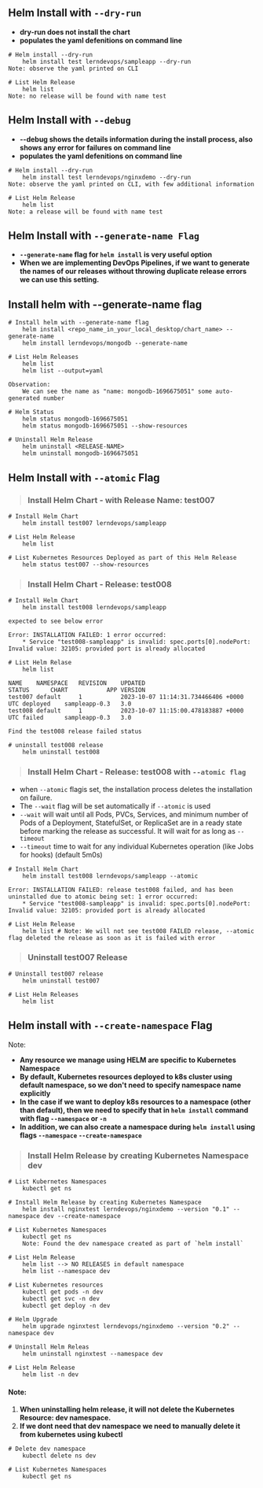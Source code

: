 ## Helm Install with `--dry-run`

- **dry-run does not install the chart**
- **populates the yaml defenitions on command line**

```t
# Helm install --dry-run
    helm install test lerndevops/sampleapp --dry-run
Note: observe the yaml printed on CLI

# List Helm Release 
    helm list 
Note: no release will be found with name test
```

## Helm Install with `--debug`

- **--debug shows the details information during the install process, also shows any error for failures on command line**
- **populates the yaml defenitions on command line**

```t
# Helm install --dry-run
    helm install test lerndevops/nginxdemo --dry-run
Note: observe the yaml printed on CLI, with few additional information 

# List Helm Release 
    helm list 
Note: a release will be found with name test
```

## Helm Install with `--generate-name Flag`

- **`--generate-name` flag for `helm install` is very useful option**
- **When we are implementing DevOps Pipelines, if we want to generate the names of our releases without throwing duplicate release errors we can use this setting.**

## Install helm with --generate-name flag
```t
# Install helm with --generate-name flag
    helm install <repo_name_in_your_local_desktop/chart_name> --generate-name
    helm install lerndevops/mongodb --generate-name

# List Helm Releases
    helm list
    helm list --output=yaml

Observation:
    We can see the name as "name: mongodb-1696675051" some auto-generated number

# Helm Status
    helm status mongodb-1696675051
    helm status mongodb-1696675051 --show-resources

# Uninstall Helm Release
    helm uninstall <RELEASE-NAME>
    helm uninstall mongodb-1696675051
```

## Helm Install with `--atomic` Flag

> ### Install Helm Chart - with Release Name: test007

```t
# Install Helm Chart 
    helm install test007 lerndevops/sampleapp

# List Helm Release
    helm list 

# List Kubernetes Resources Deployed as part of this Helm Release
    helm status test007 --show-resources
```

> ### Install Helm Chart - Release: test008
```t
# Install Helm Chart 
    helm install test008 lerndevops/sampleapp

expected to see below error 

Error: INSTALLATION FAILED: 1 error occurred:
	* Service "test008-sampleapp" is invalid: spec.ports[0].nodePort: Invalid value: 32105: provided port is already allocated

# List Helm Relase 
    helm list 

NAME   	NAMESPACE	REVISION	UPDATED                                	STATUS  	CHART        	APP VERSION
test007	default  	1       	2023-10-07 11:14:31.734466406 +0000 UTC	deployed	sampleapp-0.3	3.0
test008	default  	1       	2023-10-07 11:15:00.478183887 +0000 UTC	failed  	sampleapp-0.3	3.0

Find the test008 release failed status 

# uninstall test008 release 
    helm uninstall test008
```

> ### Install Helm Chart - Release: test008 with `--atomic flag`

- when `--atomic` flagis set, the installation process deletes the installation on failure. 
- The `--wait` flag will be set automatically if `--atomic` is used
- `--wait` will wait until all Pods, PVCs, Services, and minimum number of Pods of a Deployment, StatefulSet, or ReplicaSet are in a ready state before marking the release as successful. It will wait for as long as `--timeout`
- `--timeout`  time to wait for any individual Kubernetes operation (like Jobs for hooks) (default 5m0s)

```t
# Install Helm Chart 
    helm install test008 lerndevops/sampleapp --atomic

Error: INSTALLATION FAILED: release test008 failed, and has been uninstalled due to atomic being set: 1 error occurred:
	* Service "test008-sampleapp" is invalid: spec.ports[0].nodePort: Invalid value: 32105: provided port is already allocated

# List Helm Release 
    helm list # Note: We will not see test008 FAILED release, --atomic flag deleted the release as soon as it is failed with error
```

> ### Uninstall test007 Release
```t
# Uninstall test007 release
    helm uninstall test007

# List Helm Releases
    helm list
```

## Helm install with `--create-namespace` Flag

Note:
   - **Any resource we manage using HELM are specific to Kubernetes Namespace**
   - **By default, Kubernetes resources deployed to k8s cluster using default namespace, so we don't need to specify namespace name explicitly**
   - **In the case if we want to deploy k8s resources to a namespace (other than default), then we need to specify that in `helm install` command with flag `--namespace` or `-n`**
   - **In addition, we can also create a namespace during `helm install` using flags `--namespace`  `--create-namespace`**

> ###  Install Helm Release by creating Kubernetes Namespace dev
```t
# List Kubernetes Namespaces 
    kubectl get ns

# Install Helm Release by creating Kubernetes Namespace
    helm install nginxtest lerndevops/nginxdemo --version "0.1" --namespace dev --create-namespace 

# List Kubernetes Namespaces 
    kubectl get ns
    Note: Found the dev namespace created as part of `helm install`

# List Helm Release
    helm list --> NO RELEASES in default namespace
    helm list --namespace dev

# List Kubernetes resources 
    kubectl get pods -n dev
    kubectl get svc -n dev
    kubectl get deploy -n dev

# Helm Upgrade
    helm upgrade nginxtest lerndevops/nginxdemo --version "0.2" --namespace dev 

# Uninstall Helm Releas
    helm uninstall nginxtest --namespace dev

# List Helm Release
    helm list -n dev
```

#### Note: 
1. **When uninstalling helm release, it will not delete the Kubernetes Resource: dev namespace.**
2. **If we dont need that dev namespace we need to manually delete it from kubernetes using kubectl**

```t
# Delete dev namespace
    kubectl delete ns dev

# List Kubernetes Namespaces
    kubectl get ns
```
